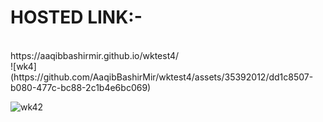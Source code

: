 <h1>HOSTED LINK:-</h1><br>
https://aaqibbashirmir.github.io/wktest4/ <br>
![wk4](https://github.com/AaqibBashirMir/wktest4/assets/35392012/dd1c8507-b080-477c-bc88-2c1b4e6bc069)

![wk42](https://github.com/AaqibBashirMir/wktest4/assets/35392012/8b5efd3f-4e00-4fa6-9298-172d5d5356c9)

